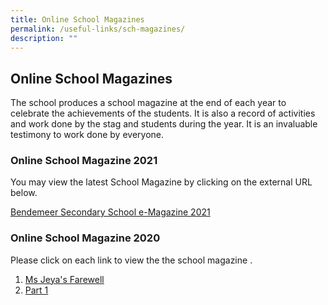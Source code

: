 ```yaml
---
title: Online School Magazines
permalink: /useful-links/sch-magazines/
description: ""
---
```

## Online School Magazines
The school produces a school magazine at the end of each year to celebrate the achievements of the students.  It is also a record of activities and work done by the stag and students during the year.  It is an invaluable testimony to work done by everyone.

### Online School Magazine 2021

You may view the latest School Magazine by clicking on the external URL below.

[Bendemeer Secondary School e-Magazine 2021](https://issuu.com/touche-design/docs/bendemeer_sec_e-magazine_2021?fr=sNWE3NzI3NTIwODU)


### Online School Magazine 2020

Please click on each link to view the the school magazine .

1.  <a href="https://bendemeersec.moe.edu.sg/files/Bendemeer-Tchoukball-Experience.pdf" target="_blank" rel="noopener">Ms Jeya's Farewell</a>
2.  [Part 1](/files/Bendemeer-Tchoukball-Experience.pdf)